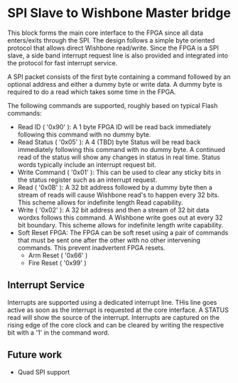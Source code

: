 # SPI Slave to Wishbone Master bridge
This block forms the main core interface to the FPGA since all data enters/exits through the SPI. The design follows a simple byte oriented protocol that allows direct Wishbone read/write. Since the FPGA is a SPI slave, a side band interrupt request line is also provided and integrated into the protocol for fast interrupt service.

A SPI packet consists of the first byte containing a command followed by an optional address and either a dummy byte or write data. A dummy byte is required to do a read which takes some time in the FPGA.

The following commands are supported, roughly based on typical Flash commands:
- Read ID ( '0x90' ): A 1 byte FPGA ID will be read back immediately following this command with no dummy byte.
- Read Status ( '0x05' ): A 4 (TBD) byte Status will be read back immediately following this command with no dummy byte. A continued read of the status will show any changes in status in real time. Status words typically include an interrupt request bit.
- Write Command ( '0x01' ): This can be used to clear any sticky bits in the status register such as an interrupt request.
- Read ( '0x0B' ): A 32 bit address followed by a dummy byte then a stream of reads will cause Wishbone read's to happen every 32 bits. This scheme allows for indefinite length Read capability.
- Write ( '0x02' ): A 32 bit address and then a stream of 32 bit data wordxs follows this command. A Wishbone write goes out at every 32 bit boundary. This scheme allows for indefinite length write capability.
- Soft Reset FPGA: The FPGA can be soft reset using a pair of commands that must be sent one after the other with no other intervening commands. This prevent inadvertent FPGA resets.
  - Arm Reset ( '0x66' )
  - Fire Reset ( '0x99' )

## Interrupt Service
Interrupts are supported using a dedicated interrupt line. THis line goes active as soon as the interrupt is requested at the core interface. A STATUS read will show the source of the interrupt. Interrupts are captured on the rising edge of the core clock and can be cleared by writing the respective bit with a '1' in the command word.

## Future work
- Quad SPI support